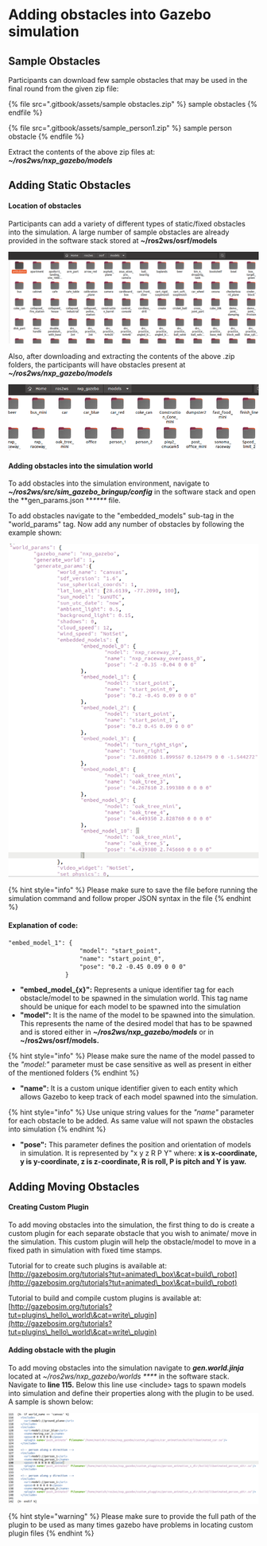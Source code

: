 # Adding obstacles into Gazebo simulation

## Sample Obstacles

Participants can download few sample obstacles that may be used in the final round from the given zip file:

{% file src=".gitbook/assets/sample obstacles.zip" %}
sample obstacles
{% endfile %}

{% file src=".gitbook/assets/sample_person1.zip" %}
sample person obstacle
{% endfile %}



Extract the contents of the above zip files at: _**\~/ros2ws/nxp\_gazebo/models**_

## Adding Static Obstacles

#### Location of obstacles

Participants can add a variety of different types of static/fixed obstacles into the simulation. A large number of sample obstacles are already provided in the software stack stored at **\~/ros2ws/osrf/models**

![Sample Representation of osrf/models sub folder](.gitbook/assets/osrf.png)

Also, after downloading and extracting the contents of the above .zip folders, the participants will have obstacles present at _**\~/ros2ws/nxp\_gazebo/models**_

![Sample Representation of nxp\_gazebo/models sub folder ](.gitbook/assets/gazeboM.png)

#### Adding obstacles into the simulation world

To add obstacles into the simulation environment, navigate to _**\~/ros2ws/src/sim\_gazebo\_bringup/config**_ in the software stack and open the **gen\_params.json **_****_ file.

To add obstacles navigate to the "embedded\_models" sub-tag in the "world\_params" tag. Now add any number of obstacles by following the example shown:

![Sample code snippet to add obstacles into Gazebo](.gitbook/assets/jsonFile.png)

{% hint style="info" %}
Please make sure to save the file before running the simulation command and follow proper JSON syntax in the file
{% endhint %}

#### Explanation of code:

```
"embed_model_1": {
					"model": "start_point",
					"name": "start_point_0",
					"pose": "0.2 -0.45 0.09 0 0 0"
				}
```

* **"embed\_model\_{x}":** Represents a unique identifier tag for each obstacle/model to be spawned in the simulation world. This tag name should be unique for each model to be spawned into the simulation
* **"model":** It is the name of the model to be spawned into the simulation. This represents the name of the desired model that has to be spawned and is stored either in _**\~/ros2ws/nxp\_gazebo/models**_ or in **\~/ros2ws/osrf/models.**

{% hint style="info" %}
Please make sure the name of the model passed to the _"model:"_ parameter must be case sensitive as well as present in either of the mentioned folders&#x20;
{% endhint %}

* **"name":** It is a custom unique identifier given to each entity which allows Gazebo to keep track of each model spawned into the simulation.

{% hint style="info" %}
Use unique string values for the _"name"_ parameter for each obstacle to be added. As same value will not spawn the obstacles into simulation
{% endhint %}

* **"pose":** This parameter defines the position and orientation of models in simulation. It is represented by "x y z R P Y" where: **x is x-coordinate, y is y-coordinate, z is z-coordinate, R is roll, P is pitch and Y is yaw.**

## Adding Moving Obstacles

#### Creating Custom Plugin

To add moving obstacles into the simulation, the first thing to do is create a custom plugin for each separate obstacle that you wish to animate/ move in the simulation. This custom plugin will help the obstacle/model to move in a fixed path in simulation with fixed time stamps.

Tutorial for to create such plugins is available at: [http://gazebosim.org/tutorials?tut=animated\_box\&cat=build\_robot](http://gazebosim.org/tutorials?tut=animated\_box\&cat=build\_robot)

Tutorial to build and compile custom plugins is available at: [http://gazebosim.org/tutorials?tut=plugins\_hello\_world\&cat=write\_plugin](http://gazebosim.org/tutorials?tut=plugins\_hello\_world\&cat=write\_plugin)

#### Adding obstacle with  the plugin

To add moving obstacles into the simulation navigate to _**gen.world.jinja**_ located at _\~/ros2ws/nxp\_gazebo/worlds ****_ in the software stack. Navigate to **line 115.** Below this line use \<include> tags to spawn models into simulation and define their properties along with the plugin to be used. A sample is shown below:

![](.gitbook/assets/moving.png)

{% hint style="warning" %}
Please make sure to provide the full path of the plugin to be used as many times gazebo have problems in locating custom plugin files
{% endhint %}
